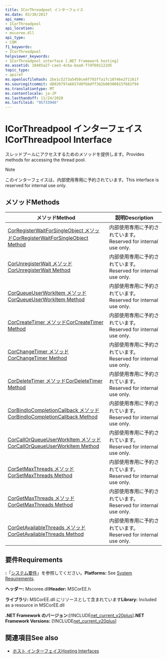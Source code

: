 ```yaml
---
title: ICorThreadpool インターフェイス
ms.date: 03/30/2017
api_name:
- ICorThreadpool
api_location:
- mscoree.dll
api_type:
- COM
f1_keywords:
- ICorThreadpool
helpviewer_keywords:
- ICorThreadpool interface [.NET Framework hosting]
ms.assetid: 18485a27-cae3-4c6a-baa8-f7df601122d5
topic_type:
- apiref
ms.openlocfilehash: 2be1c5273a5450ce0f793ffa1fc10746e2f1161f
ms.sourcegitcommit: d8020797a6657d0fbbdff362b80300815f682f94
ms.translationtype: MT
ms.contentlocale: ja-JP
ms.lasthandoff: 11/24/2020
ms.locfileid: "95733946"
---
```

# <a name="icorthreadpool-interface"></a><span data-ttu-id="8a31d-102">ICorThreadpool インターフェイス</span><span class="sxs-lookup"><span data-stu-id="8a31d-102">ICorThreadpool Interface</span></span>

<span data-ttu-id="8a31d-103">スレッドプールにアクセスするためのメソッドを提供します。</span><span class="sxs-lookup"><span data-stu-id="8a31d-103">Provides methods for accessing the thread pool.</span></span>  
  
> [!NOTE]
> <span data-ttu-id="8a31d-104">このインターフェイスは、内部使用専用に予約されています。</span><span class="sxs-lookup"><span data-stu-id="8a31d-104">This interface is reserved for internal use only.</span></span>  
  
## <a name="methods"></a><span data-ttu-id="8a31d-105">メソッド</span><span class="sxs-lookup"><span data-stu-id="8a31d-105">Methods</span></span>  
  
|<span data-ttu-id="8a31d-106">メソッド</span><span class="sxs-lookup"><span data-stu-id="8a31d-106">Method</span></span>|<span data-ttu-id="8a31d-107">説明</span><span class="sxs-lookup"><span data-stu-id="8a31d-107">Description</span></span>|  
|------------|-----------------|  
|[<span data-ttu-id="8a31d-108">CorRegisterWaitForSingleObject メソッド</span><span class="sxs-lookup"><span data-stu-id="8a31d-108">CorRegisterWaitForSingleObject Method</span></span>](icorthreadpool-corregisterwaitforsingleobject-method.md)|<span data-ttu-id="8a31d-109">内部使用専用に予約されています。</span><span class="sxs-lookup"><span data-stu-id="8a31d-109">Reserved for internal use only.</span></span>|  
|[<span data-ttu-id="8a31d-110">CorUnregisterWait メソッド</span><span class="sxs-lookup"><span data-stu-id="8a31d-110">CorUnregisterWait Method</span></span>](icorthreadpool-corunregisterwait-method.md)|<span data-ttu-id="8a31d-111">内部使用専用に予約されています。</span><span class="sxs-lookup"><span data-stu-id="8a31d-111">Reserved for internal use only.</span></span>|  
|[<span data-ttu-id="8a31d-112">CorQueueUserWorkItem メソッド</span><span class="sxs-lookup"><span data-stu-id="8a31d-112">CorQueueUserWorkItem Method</span></span>](icorthreadpool-corqueueuserworkitem-method.md)|<span data-ttu-id="8a31d-113">内部使用専用に予約されています。</span><span class="sxs-lookup"><span data-stu-id="8a31d-113">Reserved for internal use only.</span></span>|  
|[<span data-ttu-id="8a31d-114">CorCreateTimer メソッド</span><span class="sxs-lookup"><span data-stu-id="8a31d-114">CorCreateTimer Method</span></span>](icorthreadpool-corcreatetimer-method.md)|<span data-ttu-id="8a31d-115">内部使用専用に予約されています。</span><span class="sxs-lookup"><span data-stu-id="8a31d-115">Reserved for internal use only.</span></span>|  
|[<span data-ttu-id="8a31d-116">CorChangeTimer メソッド</span><span class="sxs-lookup"><span data-stu-id="8a31d-116">CorChangeTimer Method</span></span>](icorthreadpool-corchangetimer-method.md)|<span data-ttu-id="8a31d-117">内部使用専用に予約されています。</span><span class="sxs-lookup"><span data-stu-id="8a31d-117">Reserved for internal use only.</span></span>|  
|[<span data-ttu-id="8a31d-118">CorDeleteTimer メソッド</span><span class="sxs-lookup"><span data-stu-id="8a31d-118">CorDeleteTimer Method</span></span>](icorthreadpool-cordeletetimer-method.md)|<span data-ttu-id="8a31d-119">内部使用専用に予約されています。</span><span class="sxs-lookup"><span data-stu-id="8a31d-119">Reserved for internal use only.</span></span>|  
|[<span data-ttu-id="8a31d-120">CorBindIoCompletionCallback メソッド</span><span class="sxs-lookup"><span data-stu-id="8a31d-120">CorBindIoCompletionCallback Method</span></span>](icorthreadpool-corbindiocompletioncallback-method.md)|<span data-ttu-id="8a31d-121">内部使用専用に予約されています。</span><span class="sxs-lookup"><span data-stu-id="8a31d-121">Reserved for internal use only.</span></span>|  
|[<span data-ttu-id="8a31d-122">CorCallOrQueueUserWorkItem メソッド</span><span class="sxs-lookup"><span data-stu-id="8a31d-122">CorCallOrQueueUserWorkItem Method</span></span>](icorthreadpool-corcallorqueueuserworkitem-method.md)|<span data-ttu-id="8a31d-123">内部使用専用に予約されています。</span><span class="sxs-lookup"><span data-stu-id="8a31d-123">Reserved for internal use only.</span></span>|  
|[<span data-ttu-id="8a31d-124">CorSetMaxThreads メソッド</span><span class="sxs-lookup"><span data-stu-id="8a31d-124">CorSetMaxThreads Method</span></span>](icorthreadpool-corsetmaxthreads-method.md)|<span data-ttu-id="8a31d-125">内部使用専用に予約されています。</span><span class="sxs-lookup"><span data-stu-id="8a31d-125">Reserved for internal use only.</span></span>|  
|[<span data-ttu-id="8a31d-126">CorGetMaxThreads メソッド</span><span class="sxs-lookup"><span data-stu-id="8a31d-126">CorGetMaxThreads Method</span></span>](icorthreadpool-corgetmaxthreads-method.md)|<span data-ttu-id="8a31d-127">内部使用専用に予約されています。</span><span class="sxs-lookup"><span data-stu-id="8a31d-127">Reserved for internal use only.</span></span>|  
|[<span data-ttu-id="8a31d-128">CorGetAvailableThreads メソッド</span><span class="sxs-lookup"><span data-stu-id="8a31d-128">CorGetAvailableThreads Method</span></span>](icorthreadpool-corgetavailablethreads-method.md)|<span data-ttu-id="8a31d-129">内部使用専用に予約されています。</span><span class="sxs-lookup"><span data-stu-id="8a31d-129">Reserved for internal use only.</span></span>|  
  
## <a name="requirements"></a><span data-ttu-id="8a31d-130">要件</span><span class="sxs-lookup"><span data-stu-id="8a31d-130">Requirements</span></span>  

 <span data-ttu-id="8a31d-131">**:**「[システム要件](../../get-started/system-requirements.md)」を参照してください。</span><span class="sxs-lookup"><span data-stu-id="8a31d-131">**Platforms:** See [System Requirements](../../get-started/system-requirements.md).</span></span>  
  
 <span data-ttu-id="8a31d-132">**ヘッダー:** Mscoree.dll</span><span class="sxs-lookup"><span data-stu-id="8a31d-132">**Header:** MSCorEE.h</span></span>  
  
 <span data-ttu-id="8a31d-133">**ライブラリ:** MSCorEE.dll にリソースとして含まれています</span><span class="sxs-lookup"><span data-stu-id="8a31d-133">**Library:** Included as a resource in MSCorEE.dll</span></span>  
  
 <span data-ttu-id="8a31d-134">**.NET Framework のバージョン:**[!INCLUDE[net_current_v20plus](../../../../includes/net-current-v20plus-md.md)]</span><span class="sxs-lookup"><span data-stu-id="8a31d-134">**.NET Framework Versions:** [!INCLUDE[net_current_v20plus](../../../../includes/net-current-v20plus-md.md)]</span></span>  
  
## <a name="see-also"></a><span data-ttu-id="8a31d-135">関連項目</span><span class="sxs-lookup"><span data-stu-id="8a31d-135">See also</span></span>

- [<span data-ttu-id="8a31d-136">ホスト インターフェイス</span><span class="sxs-lookup"><span data-stu-id="8a31d-136">Hosting Interfaces</span></span>](hosting-interfaces.md)
